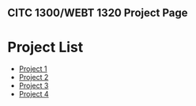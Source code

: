 ## CITC 1300/WEBT 1320 Project Page

<h1>Project List</h1>

<ul>
<li><a href="Project1/index.html" target="_blank">Project 1</a></li>

<li><a href="Project2/index.html" target="_blank">Project 2</a></li>

<li><a href="Project3/index.html" target="_blank">Project 3</a></li>

<li><a href="Project4/index.html" target="_blank">Project 4</a></li>

</ul>